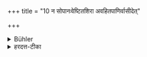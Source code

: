 +++
title = "10 न सोपानःवेष्टितशिरा अवहितपाणिर्वासीदेत्"

+++

<details><summary>Bühler</summary>

10. He shall not approach (his teacher) with shoes on his feet, or his head covered, or holding (implements) in his hand.
</details>

<details><summary>हरदत्त-टीका</summary>

## सूत्रम्
न सोपानद्वेष्टितशिरा अवहितपाणिर्वासीदेत् ॥ १० ॥
### टिप्पनी
उत्तरत्रोपानत्-प्रतिषेधान् 'न सोपान'द् इत्य् अनुवादः 'अध्वापन्नस् त्व् इति प्रतिप्रसोतुम् । 

आचार्यं न सोपानत्क आसीदेत् । नापि वेष्टितशिराः । अवहितपाणि - दात्रादिहस्तः 

एवंभूतोऽपि नासीदेत् ॥ ८-१० ॥
</details>
